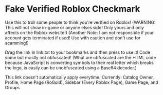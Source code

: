 # Fake Verified Roblox Checkmark

Use this to troll some people to think you're verified on Roblox!
(WARNING: This will not show in-game or anyone elses side! Only yours and only affects on the Roblox website!)
(Another Note: I am not responsible if your account gets terminated if used! Use with caution and don't use for scamming!)

Drag the link in link.txt to your bookmarks and then press to use it! Code some but mostly not obfuscated! (What are obfuscated are the HTML code because JavaScript is converting symbols to their real letter which breaks the logo, is easily can be unobfuscated using a Base64 decoder.)

This link doesn't automatically apply everytime.
Currently: Catalog Owner, Profile, Home Page (RoGold), Sidebar (Every Roblox Page), Game Page, and Groups